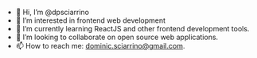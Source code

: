 - 👋 Hi, I’m @dpsciarrino
- 👀 I’m interested in frontend web development
- 🌱 I’m currently learning ReactJS and other frontend development tools.
- 💞️ I’m looking to collaborate on open source web applications.
- 📫 How to reach me: dominic.sciarrino@gmail.com.

<!---
dpsciarrino/dpsciarrino is a ✨ special ✨ repository because its `README.md` (this file) appears on your GitHub profile.
You can click the Preview link to take a look at your changes.
--->
